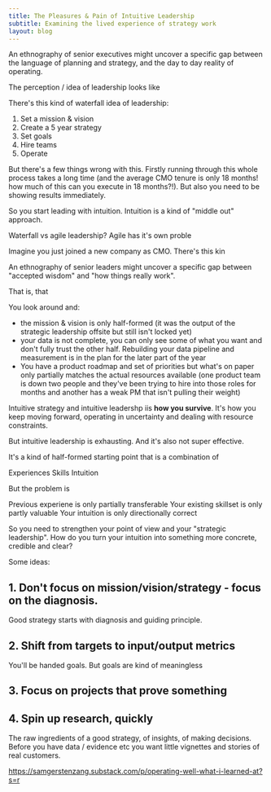 ```yaml
---
title: The Pleasures & Pain of Intuitive Leadership
subtitle: Examining the lived experience of strategy work
layout: blog
---
```


An ethnography of senior executives might uncover a specific gap between the language of planning and strategy, and the day to day reality of operating.

The perception / idea of leadership looks like 


There's this kind of waterfall idea of leadership:
1. Set a mission & vision
2. Create a 5 year strategy
3. Set goals
4. Hire teams
5. Operate

But there's a few things wrong with this. Firstly running through this whole process takes a long time (and the average CMO tenure is only 18 months! how much of this can you execute in 18 months?!). But also you need to be showing results immediately.

So you start leading with intuition. Intuition is a kind of "middle out" approach.


Waterfall vs agile leadership? Agile has it's own proble


Imagine you just joined a new company as CMO. There's this kin

An ethnography of senior leaders might uncover a specific gap between "accepted wisdom" and "how things really work".

That is, that 


You look around and:

- the mission & vision is only half-formed (it was the output of the strategic leadership offsite but still isn't locked yet)
- your data is not complete, you can only see some of what you want and don't fully trust the other half. Rebuilding your data pipeline and measurement is in the plan for the later part of the year
- You have a product roadmap and set of priorities but what's on paper only partially matches the actual resources available (one product team is down two people and they've been trying to hire into those roles for months and another has a weak PM that isn't pulling their weight)

Intuitive strategy and intuitive leadershp iis **how you survive**. It's how you keep moving forward, operating in uncertainty and dealing with resource constraints.

But intuitive leadership is exhausting. And it's also not super effective.

It's a kind of half-formed starting point that is a combination of

Experiences
Skills
Intuition

But the problem is

Previous experiene is only partially transferable
Your existing skillset is only partly valuable
Your intuition is only directionally correct

So you need to strengthen your point of view and your "strategic leadership". How do you turn your intuition into something more concrete, credible and clear?

Some ideas:

## 1. Don't focus on mission/vision/strategy - focus on the diagnosis.

Good strategy starts with diagnosis and guiding principle.

## 2. Shift from targets to input/output metrics

You'll be handed goals. But goals are kind of meaningless

## 3. Focus on projects that prove something



## 4. Spin up research, quickly

The raw ingredients of a good strategy, of insights, of making decisions. Before you have data / evidence etc you want little vignettes and stories of real customers.

https://samgerstenzang.substack.com/p/operating-well-what-i-learned-at?s=r